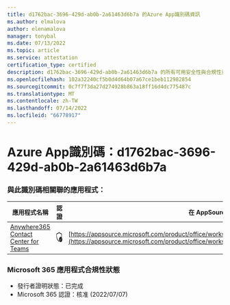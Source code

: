 ```yaml
---
title: d1762bac-3696-429d-ab0b-2a61463d6b7a 的Azure App識別碼資訊
ms.author: elmalova
author: elenamalova
manager: tonybal
ms.date: 07/13/2022
ms.topic: article
ms.service: attestation
certification_type: certified
description: d1762bac-3696-429d-ab0b-2a61463d6b7a 的所有可用安全性與合規性資訊。
ms.openlocfilehash: 102a32240cf5b0d4d64b07a67ce1beb112982854
ms.sourcegitcommit: 0c7f7f3da27d274928b863a18ff16d4dc775487c
ms.translationtype: MT
ms.contentlocale: zh-TW
ms.lasthandoff: 07/14/2022
ms.locfileid: "66778917"
---
```

# <a name="azure-app-id-d1762bac-3696-429d-ab0b-2a61463d6b7a"></a>Azure App識別碼：d1762bac-3696-429d-ab0b-2a61463d6b7a


### <a name="apps-associated-with-this-id"></a>與此識別碼相關聯的應用程式：
| **應用程式名稱** | **認證** | **在 AppSource 中檢視** |
|--------------|---------------|-----------------------|
| [Anywhere365 Contact Center for Teams](../forward/workstreampeople.anywhere365contactcenterforteams.md) | <img alt="Certified application badge" src="../media/certified-badge.png" height="25" width="25" /> | [https://appsource.microsoft.com/product/office/workstreampeople.anywhere365contactcenterforteams](https://appsource.microsoft.com/product/office/workstreampeople.anywhere365contactcenterforteams) |

### <a name="microsoft-365-app-compliance-status"></a>Microsoft 365 應用程式合規性狀態
- 發行者證明狀態：已完成
- Microsoft 365 認證：核准 (2022/07/07) 
